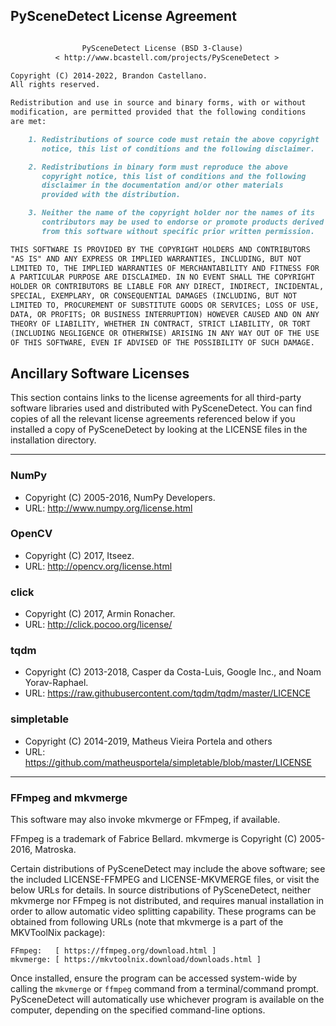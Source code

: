 
## PySceneDetect License Agreement

```md

                PySceneDetect License (BSD 3-Clause)
          < http://www.bcastell.com/projects/PySceneDetect >

Copyright (C) 2014-2022, Brandon Castellano.
All rights reserved.

Redistribution and use in source and binary forms, with or without
modification, are permitted provided that the following conditions
are met:

    1. Redistributions of source code must retain the above copyright
       notice, this list of conditions and the following disclaimer.

    2. Redistributions in binary form must reproduce the above
       copyright notice, this list of conditions and the following
       disclaimer in the documentation and/or other materials
       provided with the distribution.

    3. Neither the name of the copyright holder nor the names of its
       contributors may be used to endorse or promote products derived
       from this software without specific prior written permission.

THIS SOFTWARE IS PROVIDED BY THE COPYRIGHT HOLDERS AND CONTRIBUTORS
"AS IS" AND ANY EXPRESS OR IMPLIED WARRANTIES, INCLUDING, BUT NOT
LIMITED TO, THE IMPLIED WARRANTIES OF MERCHANTABILITY AND FITNESS FOR
A PARTICULAR PURPOSE ARE DISCLAIMED. IN NO EVENT SHALL THE COPYRIGHT
HOLDER OR CONTRIBUTORS BE LIABLE FOR ANY DIRECT, INDIRECT, INCIDENTAL,
SPECIAL, EXEMPLARY, OR CONSEQUENTIAL DAMAGES (INCLUDING, BUT NOT
LIMITED TO, PROCUREMENT OF SUBSTITUTE GOODS OR SERVICES; LOSS OF USE,
DATA, OR PROFITS; OR BUSINESS INTERRUPTION) HOWEVER CAUSED AND ON ANY
THEORY OF LIABILITY, WHETHER IN CONTRACT, STRICT LIABILITY, OR TORT
(INCLUDING NEGLIGENCE OR OTHERWISE) ARISING IN ANY WAY OUT OF THE USE
OF THIS SOFTWARE, EVEN IF ADVISED OF THE POSSIBILITY OF SUCH DAMAGE.
```


## Ancillary Software Licenses

This section contains links to the license agreements for all third-party software libraries used and distributed with PySceneDetect.  You can find copies of all the relevant license agreements referenced below if you installed a copy of PySceneDetect by looking at the LICENSE files in the installation directory.

-----------------------------------------------------------------------

### NumPy

 - Copyright (C) 2005-2016, NumPy Developers.
 - URL: <a href="http://www.numpy.org/license.html" alt="NumPy License">http://www.numpy.org/license.html</a>


### OpenCV

 - Copyright (C) 2017, Itseez.
 - URL: <a href="http://opencv.org/license.html" alt="OpenCV License">http://opencv.org/license.html</a>


### click

 - Copyright (C) 2017, Armin Ronacher.
 - URL: <a href="http://click.pocoo.org/license/" alt="click License">http://click.pocoo.org/license/</a>


### tqdm

 - Copyright (C) 2013-2018, Casper da Costa-Luis, Google Inc., and Noam Yorav-Raphael.
 - URL: <a href="https://raw.githubusercontent.com/tqdm/tqdm/master/LICENCE" alt="tqdm License">https://raw.githubusercontent.com/tqdm/tqdm/master/LICENCE</a>


### simpletable

 - Copyright (C) 2014-2019, Matheus Vieira Portela and others
 - URL: <a href="https://github.com/matheusportela/simpletable/blob/master/LICENSE" alt="simpletable License">https://github.com/matheusportela/simpletable/blob/master/LICENSE</a>

-----------------------------------------------------------------------

### FFmpeg and mkvmerge

This software may also invoke mkvmerge or FFmpeg, if available.

FFmpeg is a trademark of Fabrice Bellard.
mkvmerge is Copyright (C) 2005-2016, Matroska.

Certain distributions of PySceneDetect may include the above software;
see the included LICENSE-FFMPEG and LICENSE-MKVMERGE files, or visit the
below URLs for details.  In source distributions of PySceneDetect,
neither mkvmerge nor FFmpeg is not distributed, and requires manual
installation in order to allow automatic video splitting capability.
These programs can be obtained from following URLs (note that mkvmerge
is a part of the MKVToolNix package):

    FFmpeg:   [ https://ffmpeg.org/download.html ]
    mkvmerge: [ https://mkvtoolnix.download/downloads.html ]

Once installed, ensure the program can be accessed system-wide by calling
the `mkvmerge` or `ffmpeg` command from a terminal/command prompt.
PySceneDetect will automatically use whichever program is available on
the computer, depending on the specified command-line options.

